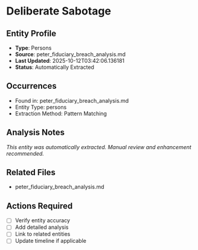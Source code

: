 # Deliberate Sabotage

## Entity Profile
- **Type**: Persons
- **Source**: peter_fiduciary_breach_analysis.md
- **Last Updated**: 2025-10-12T03:42:06.136181
- **Status**: Automatically Extracted

## Occurrences
- Found in: peter_fiduciary_breach_analysis.md
- Entity Type: persons
- Extraction Method: Pattern Matching

## Analysis Notes
*This entity was automatically extracted. Manual review and enhancement recommended.*

## Related Files
- peter_fiduciary_breach_analysis.md

## Actions Required
- [ ] Verify entity accuracy
- [ ] Add detailed analysis
- [ ] Link to related entities
- [ ] Update timeline if applicable
